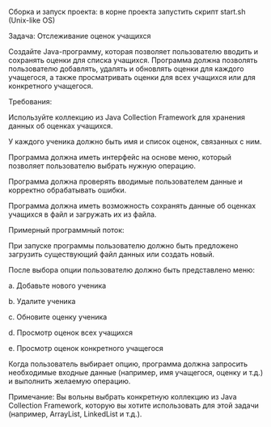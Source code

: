 Сборка и запуск проекта: в корне проекта запустить скрипт start.sh (Unix-like OS)



Задача: Отслеживание оценок учащихся

Создайте Java-программу, которая позволяет пользователю вводить и сохранять оценки для списка учащихся. Программа должна позволять пользователю добавлять, удалять и обновлять оценки для каждого учащегося, а также просматривать оценки для всех учащихся или для конкретного учащегося.

Требования:

Используйте коллекцию из Java Collection Framework для хранения данных об оценках учащихся.

У каждого ученика должно быть имя и список оценок, связанных с ним.

Программа должна иметь интерфейс на основе меню, который позволяет пользователю выбрать нужную операцию.

Программа должна проверять вводимые пользователем данные и корректно обрабатывать ошибки.

Программа должна иметь возможность сохранять данные об оценках учащихся в файл и загружать их из файла.

Примерный программный поток:

При запуске программы пользователю должно быть предложено загрузить существующий файл данных или создать новый.

После выбора опции пользователю должно быть представлено меню:

a. Добавьте нового ученика

b. Удалите ученика

c. Обновите оценку ученика

d. Просмотр оценок всех учащихся

e. Просмотр оценок конкретного учащегося

Когда пользователь выбирает опцию, программа должна запросить необходимые входные данные (например, имя учащегося, оценку и т.д.) и выполнить желаемую операцию.

Примечание: Вы вольны выбрать конкретную коллекцию из Java Collection Framework, которую вы хотите использовать для этой задачи (например, ArrayList, LinkedList и т.д.).